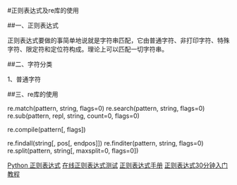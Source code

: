 #正则表达式及re库的使用

##一、正则表达式

正则表达式要做的事简单地说就是字符串匹配，它由普通字符、非打印字符、特殊字符、限定符和定位符构成。理论上可以匹配一切字符串。

##二、字符分类

1、普通字符

##三、re库的使用

re.match(pattern, string, flags=0)
re.search(pattern, string, flags=0)
re.sub(pattern, repl, string, count=0, flags=0)

re.compile(pattern[, flags])

re.findall(string[, pos[, endpos]])
re.finditer(pattern, string, flags=0)
re.split(pattern, string[, maxsplit=0, flags=0])


[Python 正则表达式](http://www.runoob.com/python/python-reg-expressions.html)
[在线正则表达式测试](http://tool.oschina.net/regex)
[正则表达式手册](http://tool.oschina.net/uploads/apidocs/jquery/regexp.html)
[正则表达式30分钟入门教程](https://deerchao.net/tutorials/regex/regex.htm)